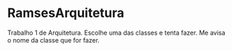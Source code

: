 # RamsesArquitetura
Trabalho 1 de Arquitetura. Escolhe uma das classes e tenta fazer. Me avisa o nome da classe que for fazer.

